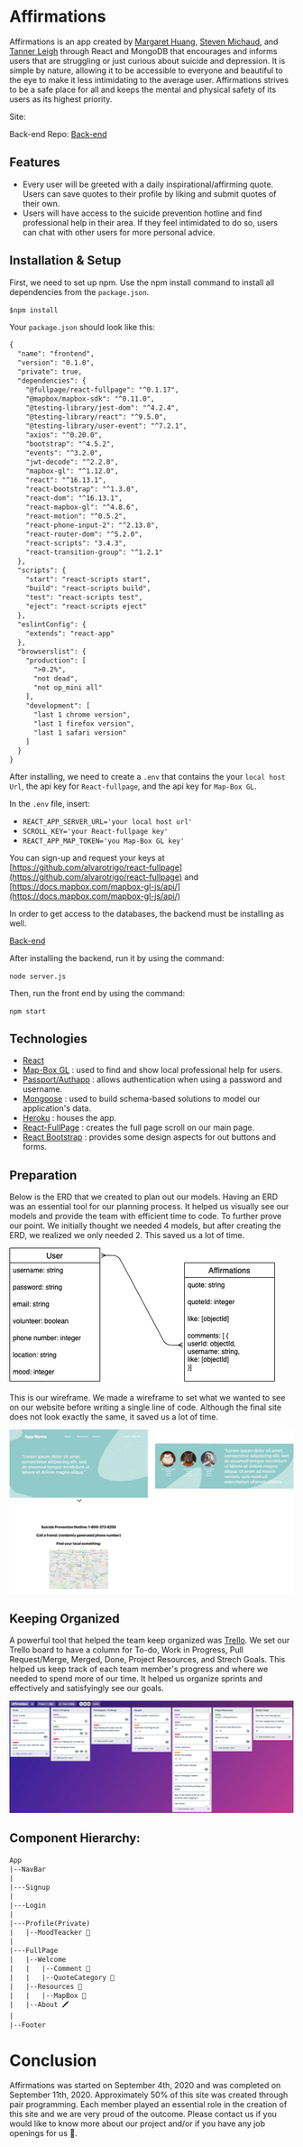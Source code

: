 # Affirmations

Affirmations is an app created by [Margaret Huang](https://github.com/margaret-jihua), [Steven Michaud](https://github.com/Michaudsr), and [Tanner Leigh](https://github.com/thleigh) through React and MongoDB that encourages and informs users that are struggling or just curious about suicide and depression.
It is simple by nature, allowing it to be accessible to everyone and beautiful to the eye to make it less intimidating to the average user. 
Affirmations strives to be a safe place for all and keeps the mental and physical safety of its users as its highest priority.

Site: 

Back-end Repo: [Back-end](https://github.com/thleigh/Affirmations-Backend)

## Features

*  Every user will be greeted with a daily inspirational/affirming quote. Users can save quotes to their profile by liking and submit quotes of their own.
*  Users will have access to the suicide prevention hotline and find professional help in their area. If they feel intimidated to do so, users can chat with other users for more personal advice.

## Installation & Setup

First, we need to set up npm. Use the npm install command to install all dependencies from the `package.json`.

`$npm install`

Your `package.json` should look like this:
```
{
  "name": "frontend",
  "version": "0.1.0",
  "private": true,
  "dependencies": {
    "@fullpage/react-fullpage": "^0.1.17",
    "@mapbox/mapbox-sdk": "^0.11.0",
    "@testing-library/jest-dom": "^4.2.4",
    "@testing-library/react": "^9.5.0",
    "@testing-library/user-event": "^7.2.1",
    "axios": "^0.20.0",
    "bootstrap": "^4.5.2",
    "events": "^3.2.0",
    "jwt-decode": "^2.2.0",
    "mapbox-gl": "^1.12.0",
    "react": "^16.13.1",
    "react-bootstrap": "^1.3.0",
    "react-dom": "^16.13.1",
    "react-mapbox-gl": "^4.8.6",
    "react-motion": "^0.5.2",
    "react-phone-input-2": "^2.13.8",
    "react-router-dom": "^5.2.0",
    "react-scripts": "3.4.3",
    "react-transition-group": "^1.2.1"
  },
  "scripts": {
    "start": "react-scripts start",
    "build": "react-scripts build",
    "test": "react-scripts test",
    "eject": "react-scripts eject"
  },
  "eslintConfig": {
    "extends": "react-app"
  },
  "browserslist": {
    "production": [
      ">0.2%",
      "not dead",
      "not op_mini all"
    ],
    "development": [
      "last 1 chrome version",
      "last 1 firefox version",
      "last 1 safari version"
    ]
  }
}
```

After installing, we need to create a `.env` that contains the your `local host Url`, the api key for `React-fullpage`, and the api key for `Map-Box GL`.

In the `.env` file, insert:
* `REACT_APP_SERVER_URL='your local host url'`
* `SCROLL_KEY='your React-fullpage key'`
* `REACT_APP_MAP_TOKEN='you Map-Box GL key'`

You can sign-up and request your keys at [https://github.com/alvarotrigo/react-fullpage](https://github.com/alvarotrigo/react-fullpage) and [https://docs.mapbox.com/mapbox-gl-js/api/](https://docs.mapbox.com/mapbox-gl-js/api/)

In order to get access to the databases, the backend must be installing as well.

[Back-end](https://github.com/thleigh/Affirmations-Backend)

After installing the backend, run it by using the command:

`node server.js`

Then, run the front end by using the command:

`npm start`

## Technologies

* [React](https://reactjs.org/)
* [Map-Box GL](https://docs.mapbox.com/mapbox-gl-js/api/) : used to find and show local professional help for users.
* [Passport/Authapp](http://www.passportjs.org/) : allows authentication when using a password and username.
* [Mongoose](https://mongoosejs.com/) : used to build schema-based solutions to model our application's data.
* [Heroku](https://dashboard.heroku.com/apps) : houses the app.
* [React-FullPage](https://github.com/alvarotrigo/react-fullpage) : creates the full page scroll on our main page.
* [React Bootstrap](https://react-bootstrap.github.io/) : provides some design aspects for out buttons and forms. 

## Preparation 

Below is the ERD that we created to plan out our models. Having an ERD was an essential tool for our planning process. It helped us visually see our models and provide the team with efficient time to code. 
To further prove our point. We initially thought we needed 4 models, but after creating the ERD, we realized we only needed 2. This saved us a lot of time.

![ERD](./README-assets/erd.png)

This is our wireframe. We made a wireframe to set what we wanted to see on our website before writing a single line of code. Although the final site does not look exactly the same, it saved us a lot of time. 

![wireframe](./README-assets/wireframe.png)

## Keeping Organized

A powerful tool that helped the team keep organized was [Trello](https://trello.com/).
We set our Trello board to have a column for To-do, Work in Progress, Pull Request/Merge, Merged, Done, Project Resources, and Strech Goals. This helped us keep track of each team member's progress and where we needed to spend
more of our time. It helped us organize sprints and effectively and satisfyingly see our goals.

![trello](./README-assets/trello.png)

## Component Hierarchy:

```
App
|--NavBar
|
|---Signup
|
|---Login
|
|---Profile(Private)
|   |--MoodTeacker 📍
|
|---FullPage
|   |--Welcome
|   |   |--Comment 📍
|   |   |--QuoteCategory 📍
|   |--Resources 📍
|   |   |--MapBox 📍
|   |--About 🖍
|
|--Footer
```

# Conclusion
Affirmations was started on September 4th, 2020 and was completed on September 11th, 2020. Approximately 50% of this site was created through pair programming. Each member played an essential role in the creation of this site and we are very proud of the outcome. Please contact us if you would like to know more about our project and/or if you have any job openings for us 🥰.
